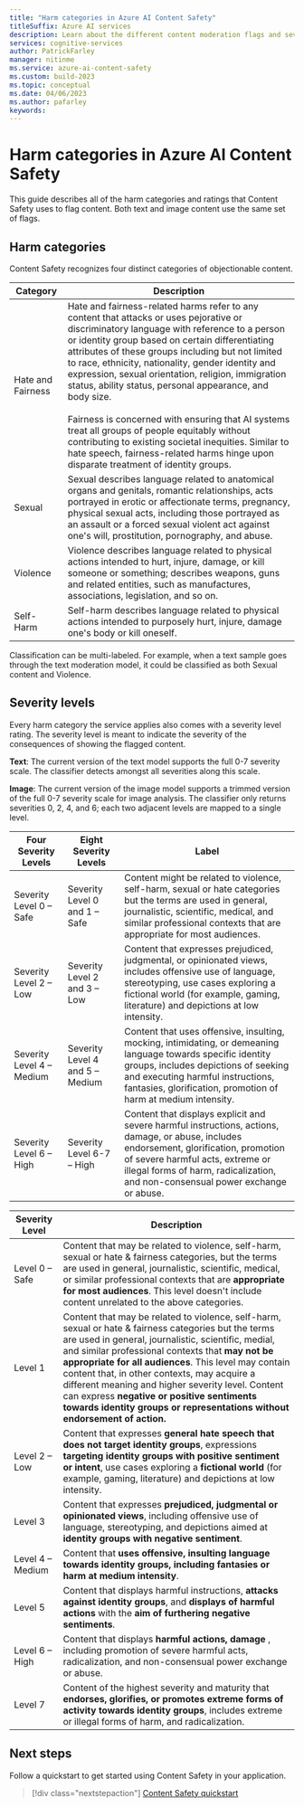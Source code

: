 ```yaml
---
title: "Harm categories in Azure AI Content Safety"
titleSuffix: Azure AI services
description: Learn about the different content moderation flags and severity levels that the Content Safety service returns.
services: cognitive-services
author: PatrickFarley
manager: nitinme
ms.service: azure-ai-content-safety
ms.custom: build-2023
ms.topic: conceptual
ms.date: 04/06/2023
ms.author: pafarley
keywords: 
---
```



# Harm categories in Azure AI Content Safety

This guide describes all of the harm categories and ratings that Content Safety uses to flag content. Both text and image content use the same set of flags.

## Harm categories

Content Safety recognizes four distinct categories of objectionable content.

| Category  | Description         |
| --------- | ------------------- |
| Hate and Fairness      | Hate and fairness-related harms refer to any content that attacks or uses pejorative or discriminatory language with reference to a person or identity group based on certain differentiating attributes of these groups including but not limited to race, ethnicity, nationality, gender identity and expression, sexual orientation, religion, immigration status, ability status, personal appearance, and body size. </br></br> Fairness is concerned with ensuring that AI systems treat all groups of people equitably without contributing to existing societal inequities. Similar to hate speech, fairness-related harms hinge upon disparate treatment of identity groups. |
| Sexual  | Sexual describes language related to anatomical organs and genitals, romantic relationships, acts portrayed in erotic or affectionate terms, pregnancy, physical sexual acts, including those portrayed as an assault or a forced sexual violent act against one's will, prostitution, pornography, and abuse.   |
| Violence  | Violence describes language related to physical actions intended to hurt, injure, damage, or kill someone or something; describes weapons, guns and related entities, such as manufactures, associations, legislation, and so on.    |
| Self-Harm  | Self-harm describes language related to physical actions intended to purposely hurt, injure, damage one's body or kill oneself.  |

Classification can be multi-labeled. For example, when a text sample goes through the text moderation model, it could be classified as both Sexual content and Violence.

## Severity levels

Every harm category the service applies also comes with a severity level rating. The severity level is meant to indicate the severity of the consequences of showing the flagged content.

**Text**: The current version of the text model supports the full 0-7 severity scale. The classifier detects amongst all severities along this scale.

**Image**: The current version of the image model supports a trimmed version of the full 0-7 severity scale for image analysis. The classifier only returns severities 0, 2, 4, and 6; each two adjacent levels are mapped to a single level.


| Four Severity Levels          |Eight Severity Levels          | Label |
| --------                 | ----------- | -- |
|Severity Level 0 – Safe   | Severity Level 0 and 1 – Safe   |Content might be related to violence, self-harm, sexual or hate categories but the terms are used in general, journalistic, scientific, medical, and similar professional contexts that are appropriate for most audiences.  |
|Severity Level 2 – Low    | Severity Level 2 and 3 – Low   |Content that expresses prejudiced, judgmental, or opinionated views, includes offensive use of language, stereotyping, use cases exploring a fictional world (for example, gaming, literature) and depictions at low intensity.        |
|Severity Level 4 – Medium| Severity Level 4 and 5 – Medium   |Content that uses offensive, insulting, mocking, intimidating, or demeaning language towards specific identity groups, includes depictions of seeking and executing harmful instructions, fantasies, glorification, promotion of harm at medium intensity.      |
|Severity Level 6 – High   | Severity Level 6-7 – High   |Content that displays explicit and severe harmful instructions, actions, damage, or abuse, includes endorsement, glorification, promotion of severe harmful acts, extreme or illegal forms of harm, radicalization, and non-consensual power exchange or abuse.        |


| **Severity Level** | **Description** |
| --- | --- |
| Level 0 – Safe  | Content that may be related to violence, self-harm, sexual or hate & fairness categories, but the terms are used in general, journalistic, scientific, medical, or similar professional contexts that are **appropriate for most audiences**. This level doesn't include content unrelated to the above categories.  |
| Level 1 | Content that may be related to violence, self-harm, sexual or hate & fairness categories but the terms are used in general, journalistic, scientific, medial, and similar professional contexts that **may not be appropriate for all audiences**. This level may contain content that, in other contexts, may acquire a different meaning and higher severity level. Content can express **negative or positive sentiments towards identity groups or representations without endorsement of action.** |
| Level 2 – Low  | Content that expresses **general hate speech that does not target identity groups**, expressions **targeting identity groups with positive sentiment or intent**, use cases exploring a **fictional world** (for example, gaming, literature) and depictions at low intensity. |
| Level 3 | Content that expresses **prejudiced, judgmental or opinionated views**, including offensive use of language, stereotyping, and depictions aimed at **identity groups with negative sentiment**. |
| Level 4 – Medium  | Content that **uses offensive, insulting language towards identity groups, including fantasies or harm at medium intensity**. |
| Level 5 | Content that displays harmful instructions, **attacks against identity groups**, and **displays of harmful actions** with the **aim of furthering negative sentiments**. |
| Level 6 – High  | Content that displays **harmful actions, damage** , including promotion of severe harmful acts, radicalization, and non-consensual power exchange or abuse. |
| Level 7 | Content of the highest severity and maturity that **endorses, glorifies, or promotes extreme forms of activity towards identity groups**, includes extreme or illegal forms of harm, and radicalization. |

## Next steps

Follow a quickstart to get started using Content Safety in your application.

> [!div class="nextstepaction"]
> [Content Safety quickstart](../quickstart-text.md)
